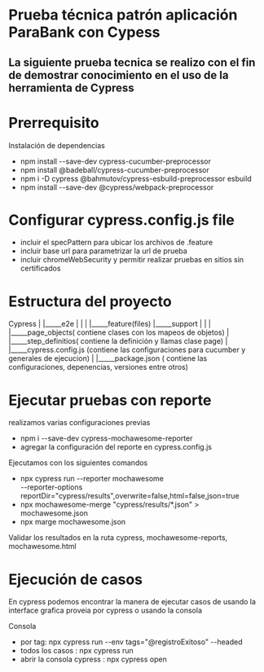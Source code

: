 # Prueba técnica patrón aplicación ParaBank con Cypess

## La siguiente prueba tecnica se realizo con el fin de demostrar conocimiento en el uso de la herramienta de Cypress 

# Prerrequisito
Instalación de dependencias
- npm install --save-dev cypress-cucumber-preprocessor
- npm install @badeball/cypress-cucumber-preprocessor
- npm i -D cypress @bahmutov/cypress-esbuild-preprocessor esbuild 
-  npm install --save-dev @cypress/webpack-preprocessor

# Configurar cypress.config.js file

- incluir el specPattern para ubicar los archivos de .feature
- incluir base url para parametrizar la url de prueba
- incluir chromeWebSecurity y permitir realizar pruebas en sitios sin certificados

# Estructura del proyecto

Cypress
|
|_____e2e
|        |
|        |_____feature(files)
|_____support
|        |
|        |_____page_objects( contiene clases con los mapeos de objetos)
|        |_____step_definitios( contiene la definición y llamas clase page)
|        |_____cypress.config.js (contiene las configuraciones para cucumber y generales de ejecucion)
|        |_____package.json ( contiene las configuraciones, depenencias, versiones entre otros)


# Ejecutar pruebas con reporte
realizamos varias configuraciones previas 
- npm i --save-dev cypress-mochawesome-reporter
- agregar la configuración del reporte en cypress.config.js

Ejecutamos con los siguientes comandos

- npx cypress run --reporter mochawesome \
  --reporter-options reportDir="cypress/results",overwrite=false,html=false,json=true
- npx mochawesome-merge "cypress/results/*.json" > mochawesome.json
- npx marge mochawesome.json

Validar los resultados en la ruta cypress, mochawesome-reports, mochawesome.html

# Ejecución de casos
En cypress podemos encontrar la manera de ejecutar casos de usando la interface grafica proveia por cypress o usando la consola

Consola
- por tag: npx cypress run --env tags="@registroExitoso" --headed
- todos los casos : npx cypress run 
- abrir la consola cypress : npx cypress open
